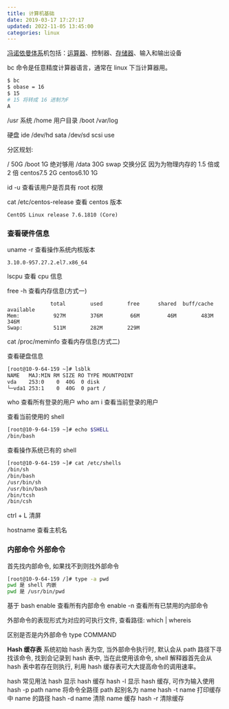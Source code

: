 ```yaml
---
title: 计算机基础
date: 2019-03-17 17:27:17
updated: 2022-11-05 13:45:00
categories: linux
---
```


[冯诺依曼体系](https://baike.so.com/doc/1227903-1298795.html)机包括：[运算器](https://baike.so.com/doc/5687638-5900330.html)、控制器、[存储器](https://baike.so.com/doc/4224899-4426539.html)、输入和输出设备

bc 命令是任意精度计算器语言，通常在 linux 下当计算器用。
<!-- more -->

```sh
$ bc
$ obase = 16
$ 15
# 15 将转成 16 进制为F
A
```

/usr 系统
/home 用户目录
/boot
/var/log

硬盘
ide /dev/hd
sata /dev/sd
scsi
use

分区规划:

/ 50G
/boot 1G 绝对够用
/data 30G
swap 交换分区 因为为物理内存的 1.5 倍或 2 倍 centos7.5 2G  centos6.10 1G

id -u 查看该用户是否具有 root 权限

cat /etc/centos-release 查看 centos 版本

```text
CentOS Linux release 7.6.1810 (Core)
```

### 查看硬件信息

uname -r 查看操作系统内核版本

```text
3.10.0-957.27.2.el7.x86_64
```

lscpu 查看 cpu 信息

free -h 查看内存信息(方式一)

```text
              total        used        free      shared  buff/cache   available
Mem:           927M        376M         66M         46M        483M        346M
Swap:          511M        282M        229M
```

cat /proc/meminfo 查看内存信息(方式二)

查看硬盘信息

```sh
[root@10-9-64-159 ~]# lsblk
NAME   MAJ:MIN RM SIZE RO TYPE MOUNTPOINT
vda    253:0    0  40G  0 disk
└─vda1 253:1    0  40G  0 part /
```

who 查看所有登录的用户
who am i 查看当前登录的用户

查看当前使用的 shell

```sh
[root@10-9-64-159 ~]# echo $SHELL
/bin/bash
```

查看操作系统已有的 shell

```sh
[root@10-9-64-159 ~]# cat /etc/shells
/bin/sh
/bin/bash
/usr/bin/sh
/usr/bin/bash
/bin/tcsh
/bin/csh
```

ctrl + L 清屏

hostname 查看主机名

### 内部命令 外部命令

首先找内部命令, 如果找不到则找外部命令

```sh
[root@10-9-64-159 /]# type -a pwd
pwd 是 shell 内嵌
pwd 是 /usr/bin/pwd
```

基于 bash
enable 查看所有内部命令
enable -n 查看所有已禁用的内部命令

外部命令的表现形式为对应的可执行文件, 查看路径:
which | whereis

区别是否是内外部命令
type COMMAND

**Hash 缓存表**
系统初始 hash 表为空, 当外部命令执行时, 默认会从 path 路径下寻找该命令, 找到会记录到 hash 表中, 当在此使用该命令, shell 解释器首先会从 hash 表中若存在则执行, 利用 hash 缓存表可大大提高命令的调用速率。

hash 常见用法
hash 显示 hash 缓存
hash -l 显示 hash 缓存, 可作为输入使用
hash -p path name 将命令全路径 path 起别名为 name
hash -t name 打印缓存中 name 的路径
hash -d name 清除 name 缓存
hash -r 清除缓存
